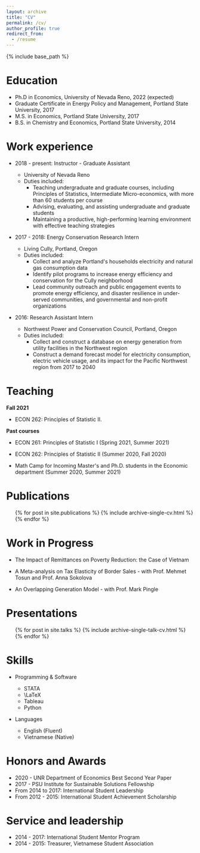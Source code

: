 ```yaml
---
layout: archive
title: "CV"
permalink: /cv/
author_profile: true
redirect_from:
  - /resume
---
```


{% include base_path %}

Education
======
* Ph.D in Economics, University of Nevada Reno, 2022 (expected)
* Graduate Certificate in Energy Policy and Management, Portland State University, 2017
* M.S. in Economics, Portland State University, 2017
* B.S. in Chemistry and Economics, Portland State University, 2014

Work experience
======
* 2018 - present: Instructor - Graduate Assistant
  * University of Nevada Reno
  * Duties included:
    * Teaching undergraduate and graduate courses, including Principles of Statistics, Intermediate Micro-economics, with more than 60 students per course
    * Advising, evaluating, and assisting undergraduate and graduate students
    * Maintaining a productive, high-performing learning environment with effective teaching strategies

* 2017 - 2018: Energy Conservation Research Intern
  * Living Cully, Portland, Oregon
  * Duties included:
    * Collect and analyze Portland's households electricity and natural gas consumption data
    * Identify pilot programs to increase energy efficiency and conservation for the Cully neighborhood
    * Lead community outreach and public engagement events to promote energy efficiency, and disaster resilience in under-served communities, and governmental and non-profit organizations

* 2016: Research Assistant Intern
  * Northwest Power and Conservation Council, Portland, Oregon 
  * Duties included:
    * Collect and construct a database on energy generation from utility facilities in the Northwest region
    * Construct a demand forecast model for electricity consumption, electric vehicle usage, and its impact for the Pacific Northwest region from 2017 to 2040

Teaching
======
**Fall 2021**

* ECON 262: Principles of Statistic II. 

**Past courses**

* ECON 261: Principles of Statistic I (Spring 2021, Summer 2021)

* ECON 262: Principles of Statistic II (Summer 2020, Fall 2020)

* Math Camp for Incoming Master's and Ph.D. students in the Economic department (Summer 2020, Summer 2021)  

Publications
======
  <ul>{% for post in site.publications %}
    {% include archive-single-cv.html %}
  {% endfor %}</ul>

**Work in Progress**
======
* The Impact of Remittances on Poverty Reduction: the Case of Vietnam

* A Meta-analysis on Tax Elasticity of Border Sales - with Prof. Mehmet Tosun and Prof. Anna Sokolova

* An Overlapping Generation Model - with Prof. Mark Pingle
  
Presentations
======
  <ul>{% for post in site.talks %}
    {% include archive-single-talk-cv.html %}
  {% endfor %}</ul>
  
Skills
======
* Programming & Software
  * STATA
  * \LaTeX
  * Tableau
  * Python

* Languages
  * English (Fluent)
  * Vietnamese (Native)
  
Honors and Awards
======
  * 2020 - UNR Department of Economics Best Second Year Paper
  * 2017 - PSU Institute for Sustainable Solutions Fellowship
  * From 2014 to 2017: International Student Leadership
  * From 2012 - 2015: International Student Achievement Scholarship
  
Service and leadership
======
* 2014 - 2017: International Student Mentor Program
* 2014 - 2015: Treasurer, Vietnamese Student Association
